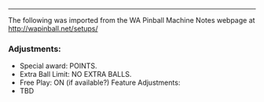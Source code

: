 ***
The following was imported from the WA Pinball Machine Notes webpage at http://wapinball.net/setups/
### Adjustments:
-   Special award: POINTS.
-   Extra Ball Limit: NO EXTRA BALLS.
-   Free Play: ON (if available?)
Feature Adjustments:
-   TBD